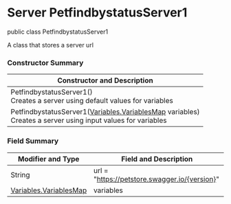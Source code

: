 # Server PetfindbystatusServer1
public class PetfindbystatusServer1

A class that stores a server url

### Constructor Summary
| Constructor and Description |
| --------------------------- |
| PetfindbystatusServer1()<br>Creates a server using default values for variables |
| PetfindbystatusServer1([Variables.VariablesMap](../../../../paths/petfindbystatus/servers/server1/Variables.md#variablesmap) variables)<br>Creates a server using input values for variables |

### Field Summary
| Modifier and Type | Field and Description |
| ----------------- | --------------------- |
| String            | url = "https://petstore.swagger.io/{version}"     |
| [Variables.VariablesMap](../../../../paths/petfindbystatus/servers/server1/Variables.md#variablesmap) | variables |
